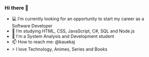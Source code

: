 ### Hi there 👋


- 💻 I’m currently looking for an opportunity to start my career as a Software Developer
- 📕 I’m studying HTML, CSS, JavaScript, C#, SQL and Node.js
- 🏫 I'm a System Analysis and Development student
- 📫 How to reach me: @kauekaj
- ⚡ I love Technology, Animes, Series and Books

